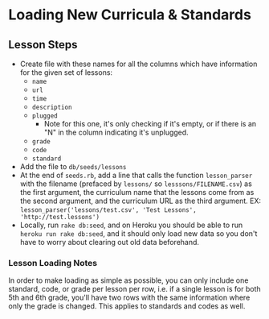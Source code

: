 # Loading New Curricula & Standards

## Lesson Steps

* Create file with these names for all the columns which have information for the
given set of lessons:
   * `name`
   * `url`
   * `time`
   * `description`
   * `plugged`
     * Note for this one, it's only checking if it's empty, or if there is an "N"
     in the column indicating it's unplugged.
   * `grade`
   * `code`
   * `standard`
* Add the file to `db/seeds/lessons`
* At the end of `seeds.rb`, add a line that calls the function `lesson_parser`
with the filename (prefaced by `lessons/` so `lesssons/FILENAME.csv`) as the first
argument, the curriculum name that the lessons come from as the second argument,
and the curriculum URL as the third argument. EX: `lesson_parser('lessons/test.csv', 'Test Lessons', 'http://test.lessons')`
* Locally, run `rake db:seed`, and on Heroku you should be able to run
`heroku run rake db:seed`, and it should only load new data so you don't have to
worry about clearing out old data beforehand.

### Lesson Loading Notes

In order to make loading as simple as possible, you can only include one standard,
code, or grade per lesson per row, i.e. if a single lesson is for both 5th and 6th
grade, you'll have two rows with the same information where only the grade is changed.
This applies to standards and codes as well.
